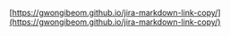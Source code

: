 [https://gwongibeom.github.io/jira-markdown-link-copy/](https://gwongibeom.github.io/jira-markdown-link-copy/)

